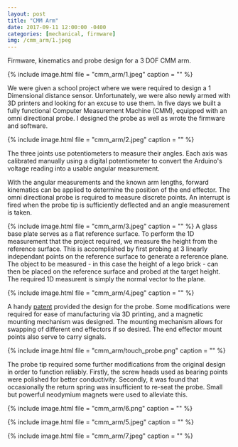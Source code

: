 ```yaml
---
layout: post
title: "CMM Arm"
date: 2017-09-11 12:00:00 -0400
categories: [mechanical, firmware]
img: /cmm_arm/1.jpeg
---
```


Firmware, kinematics and probe design for a 3 DOF CMM arm.

{% include image.html
file = "cmm_arm/1.jpeg"
caption = ""
%}

We were given a school project where we were required to design a 1 Dimensional distance sensor.
Unfortunately, we were also newly armed with 3D printers and looking for an excuse to use them.
In five days we built a fully functional Computer Measurement Machine (CMM), equipped with an omni directional probe.
I designed the probe as well as wrote the firmware and software.

{% include image.html
file = "cmm_arm/2.jpeg"
caption = ""
%}

The three joints use potentiometers to measure their angles. Each axis was calibrated manually using a digital potentiometer to convert the Arduino's voltage reading into a usable angular measurement.

With the angular measurements and the known arm lengths, forward kinematics can be applied to determine the position of the end effector. The omni directional probe is required to measure discrete points. An interrupt is fired when the probe tip is sufficiently deflected and an angle measurement is taken.

{% include image.html
file = "cmm_arm/3.jpeg"
caption = ""
%}
A glass base plate serves as a flat reference surface. To perform the 1D measurement that the project required, we measure the height from the reference surface. This is accomplished by first probing at 3 linearly independant points on the reference surface to generate a reference plane. The object to be measured - in this case the height of a lego brick - can then be placed on the reference surface and probed at the target height. The required 1D measurent is simply the normal vector to the plane.

{% include image.html
file = "cmm_arm/4.jpeg"
caption = ""
%}

A handy [patent](https://patentimages.storage.googleapis.com/d1/ee/89/f629c32d8da649/US5146691.pdf) provided the design for the probe. Some modifications were required for ease of manufacturing via 3D printing, and a magnetic mounting mechanism was designed. The mounting mechanism allows for swapping of different end effectors if so desired. The end effector mount points also serve to carry signals.

{% include image.html
file = "cmm_arm/touch_probe.png"
caption = ""
%}

The probe tip required some further modifications from the original design in order to function reliably. Firstly, the screw heads used as bearing points were polished for better conductivity. Secondly, it was found that occasionally the return spring was insufficient to re-seat the probe. Small but powerful neodymium magnets were used to alleviate this.

{% include image.html
file = "cmm_arm/6.png"
caption = ""
%}

{% include image.html
file = "cmm_arm/5.jpeg"
caption = ""
%}

{% include image.html
file = "cmm_arm/7.jpeg"
caption = ""
%}
